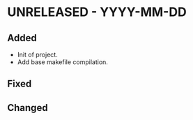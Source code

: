 # UNRELEASED - YYYY-MM-DD

## Added
 * Init of project.
 * Add base makefile compilation.

## Fixed

## Changed